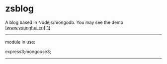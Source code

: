 zsblog
======

A blog based in Nodejs/mongodb.  You may see the demo [www.younghui.cn][1]
***
module in use:

express3;mongoose3;



--------
[1]:http://www.younghui.cn/
